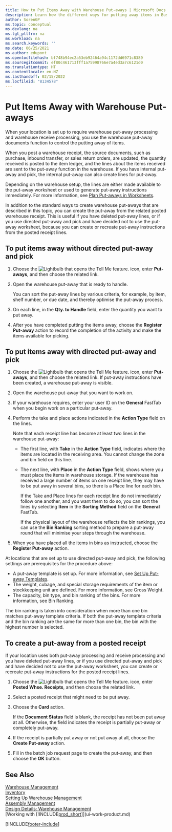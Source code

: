 ```yaml
---
title: How to Put Items Away with Warehouse Put-aways | Microsoft Docs
description: Learn how the different ways for putting away items in Business Central with the following Warehouse Put-aways tasks.
author: SorenGP
ms.topic: conceptual
ms.devlang: na
ms.tgt_pltfrm: na
ms.workload: na
ms.search.keywords: ''
ms.date: 06/25/2021
ms.author: edupont
ms.openlocfilehash: bf748b94ec2a53eb92464a94c1172dd6971c8389
ms.sourcegitcommit: ef80c461713fff1a75998766e7a4ed3a7c6121d0
ms.translationtype: HT
ms.contentlocale: en-NZ
ms.lasthandoff: 02/15/2022
ms.locfileid: "8134578"
---
```

# <a name="put-items-away-with-warehouse-put-aways"></a>Put Items Away with Warehouse Put-aways
When your location is set up to require warehouse put-away processing and warehouse receive processing, you use the warehouse put-away documents function to control the putting away of items.  

When you post a warehouse receipt, the source documents, such as purchase, inbound transfer, or sales return orders, are updated, the quantity received is posted to the item ledger, and the lines about the items received are sent to the put-away function in the warehouse. If you have internal put-away and pick, the internal put-away can also create lines for put-away.  

Depending on the warehouse setup, the lines are either made available to the put-away worksheet or used to generate put-away instructions immediately. For more information, see [Plan Put-aways in Worksheets](warehouse-how-to-plan-put-aways-in-worksheets.md).  

In addition to the standard ways to create warehouse put-aways that are described in this topic, you can create the put-away from the related posted warehouse receipt. This is useful if you have deleted put-away lines, or if you use directed put-away and pick and have decided not to use the put-away worksheet, because you can create or recreate put-away instructions from the posted receipt lines.  

## <a name="to-put-items-away-without-directed-put-away-and-pick"></a>To put items away without directed put-away and pick  
1.  Choose the ![Lightbulb that opens the Tell Me feature.](media/ui-search/search_small.png "Tell me what you want to do") icon, enter **Put-aways**, and then choose the related link.  
2.  Open the warehouse put-away that is ready to handle.  

    You can sort the put-away lines by various criteria, for example, by item, shelf number, or due date, and thereby optimise the put-away process.  
3.  On each line, in the **Qty. to Handle** field, enter the quantity you want to put away.  
4.  After you have completed putting the items away, choose the **Register Put-away** action to record the completion of the activity and make the items available for picking.  

## <a name="to-put-items-away-with-directed-put-away-and-pick"></a>To put items away with directed put-away and pick  
1.  Choose the ![Lightbulb that opens the Tell Me feature.](media/ui-search/search_small.png "Tell me what you want to do") icon, enter **Put-aways**, and then choose the related link.
    If put-away instructions have been created, a warehouse put-away is visible.  
2.  Open the warehouse put-away that you want to work on.  
3.  If your warehouse requires, enter your user ID on the **General** FastTab when you begin work on a particular put-away.  
4.  Perform the take and place actions indicated in the **Action Type** field on the lines.  

    Note that each receipt line has become at least two lines in the warehouse put-away:  

    -   The first line, with **Take** in the **Action Type** field, indicates where the items are located in the receiving area. You cannot change the zone and bin field on this line.  
    -   The next line, with **Place** in the **Action Type** field, shows where you must place the items in warehouse storage. If the warehouse has received a large number of items on one receipt line, they may have to be put away in several bins, so there is a Place line for each bin.  

        If the Take and Place lines for each receipt line do not immediately follow one another, and you want them to do so, you can sort the lines by selecting **Item** in the **Sorting Method** field on the **General** FastTab.  

        If the physical layout of the warehouse reflects the bin rankings, you can use the **Bin Ranking** sorting method to prepare a put-away round that will minimise your steps through the warehouse.  

5.  When you have placed all the items in bins as instructed, choose the **Register Put-away** action.  

At locations that are set up to use directed put-away and pick, the following settings are prerequisites for the procedure above:  

- A put-away template is set up. For more information, see [Set Up Put-away Templates](warehouse-how-to-set-up-put-away-templates.md).  
- The weight, cubage, and special storage requirements of the item or stockkeeping unit are defined. For more information, see Gross Weight.  
- The capacity, bin type, and bin ranking of the bins. For more information, see Bin Ranking.  

The bin ranking is taken into consideration when more than one bin matches put-away template criteria. If both the put-away template criteria and the bin ranking are the same for more than one bin, the bin with the highest number is selected.

## <a name="to-create-a-put-away-from-a-posted-receipt"></a>To create a put-away from a posted receipt  
 If your location uses both put-away processing and receive processing and you have deleted put-away lines, or if you use directed put-away and pick and have decided not to use the put-away worksheet, you can create or recreate put-away instructions for the posted receipt lines.

1.  Choose the ![Lightbulb that opens the Tell Me feature.](media/ui-search/search_small.png "Tell me what you want to do") icon, enter **Posted Whse. Receipts**, and then choose the related link.  
2.  Select a posted receipt that might need to be put away.  
3.  Choose the **Card** action.  

    If the **Document Status** field is blank, the receipt has not been put away at all. Otherwise, the field indicates the receipt is partially put-away or completely put-away.  

4.  If the receipt is partially put away or not put away at all, choose the **Create Put-away** action.  
5.  Fill in the batch job request page to create the put-away, and then choose the **OK** button.   

## <a name="see-also"></a>See Also  
[Warehouse Management](warehouse-manage-warehouse.md)  
[Inventory](inventory-manage-inventory.md)  
[Setting Up Warehouse Management](warehouse-setup-warehouse.md)     
[Assembly Management](assembly-assemble-items.md)    
[Design Details: Warehouse Management](design-details-warehouse-management.md)  
[Working with [!INCLUDE[prod_short](includes/prod_short.md)]](ui-work-product.md)


[!INCLUDE[footer-include](includes/footer-banner.md)]